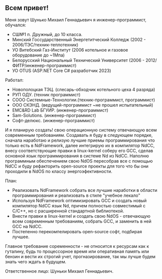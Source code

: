 ## Всем привет!

Меня зовут Шунько Михаил Геннадьевич я инженер-программист, обучался:

* СШ№1 п. Дружный, до 10 класса.
* Минский Госсударственный Энергетитческий Колледж (2002 - 2006/ТЭС/техник-теплотехник)
* УО Витебский Газ-Институт (2006 котельное и газовое оборудование до ~1Мпа) 
* Белорусский Национальный Технический Университет (2006 - 2012/ФИТР/инженер-программист)
* УО OTUS (ASP.NET Core C# разработчик 2023)

Работал:
* Новополоцкая ТЭЦ. (слесарь-обходчик котельного цеха 4 разряда)
* РУП ОДУ. (техник программист)
* СООО Системные-Технологии.(техник-программист, программист)
* ООО СКЭНД. (ведущий-программист ~не прошел испытательный)
* EMC&RD Lab БГУИР. (инженер-программист)
* Sam-Solutions. (инженер-программист)
* Софт-делюкс. (инженер-программист)

И я планирую создать! свою операционную систему отвечающую всем современным требованиям.
Создавать я буду в следующем порядке, сначала наработаю и релизую лучшие приемы программирования
что только есть в NdFramework, далее интегрирую их в компилятор NdCC, внесу соответствующие правки
в linux-kernel соберу его GCC, сделав основной язык программирования в системе Nd из NdCC. Наполню
программным обеспечением свою NdOS пересобрав все с помощью NdCC и буду рефакторить open-source проекты
для того что бы они проходили в NdOS по классу энергоэфективности.

План:

* Реализовать NdFramework собрать все лучшие наработки в области программирования и реализовать в стиле "учебное лекало"
* Используя NdFramework оптимизировать GCC и создать новый компилятор NdCC язык Nd, причем полностью совместимый с C/C++, но с расширенной стандартной библиотекой.
* Внести правки в linux-kernel и создать свою NdOS - отвечающую всем современным требованиям, собрать GCC, и заменить в ней GCC на NdCC.
* Постепенно перекомпелировать open-source софт, подбирая лучшее.

Главное требование соременности - не относится к ресурсам как к гуталину, будь то процессорное время или оперативная память или бензин и вести их строгий учет, прогназирование, так мы лучше будем знать чего ждать в будущем.

Ответственное лицо: Шуньки Михаил Геннадьевич.
